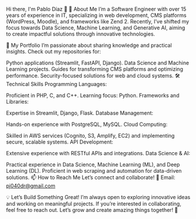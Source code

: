 Hi there, I'm Pablo Díaz 👋
🚀 About Me
I’m a Software Engineer with over 15 years of experience in IT, specializing in web development, CMS platforms (WordPress, Moodle), and frameworks like Zend 2. Recently, I’ve shifted my focus towards Data Science, Machine Learning, and Generative AI, aiming to create impactful solutions through innovative technologies.

🎥 My Portfolio
I’m passionate about sharing knowledge and practical insights. Check out my repositories for:

Python applications (Streamlit, FastAPI, Django).
Data Science and Machine Learning projects.
Guides for transforming CMS platforms and optimizing performance.
Security-focused solutions for web and cloud systems.
🛠 Technical Skills
Programming Languages:

Proficient in PHP, C, and C++.
Learning focus: Python.
Frameworks and Libraries:

Expertise in Streamlit, Django, Flask.
Database Management:

Hands-on experience with PostgreSQL, MySQL.
Cloud Computing:

Skilled in AWS services (Cognito, S3, Amplify, EC2) and implementing secure, scalable systems.
API Development:

Extensive experience with RESTful APIs and integrations.
Data Science & AI:

Practical experience in Data Science, Machine Learning (ML), and Deep Learning (DL).
Proficient in web scraping and automation for data-driven solutions.
📫 How to Reach Me
Let’s connect and collaborate!
📧 Email: pj040dr@gmail.com

💡 Let’s Build Something Great!
I’m always open to exploring innovative ideas and working on meaningful projects. If you’re interested in collaborating, feel free to reach out. Let’s grow and create amazing things together! 🌟
